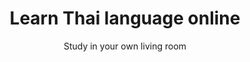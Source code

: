 ---
menu:
    main:
        name: Study online
        weight: 4
        parent: Courses
type: courses
layout: study-online
banner: rakthaionline-2.jpg
title: Learn Thai language online
subtitle: Study in your own living room
textSection: |-
    Are you interested in studying Thai, but not able to join our classes in Bangkok? Going home after a holiday, but you are interested in learning more about Thai culture and language? Did you study with us in Bangkok but need to return home? Do you want to give a gift to someone who already has everything? You can easily join our online classes! All of our courses are also taught online by our experienced teachers. Just drop us a line, and begin your studies from your own living room.

    Please note that only those who study on-site in Bangkok qualify for the Thai ED Visa.
---